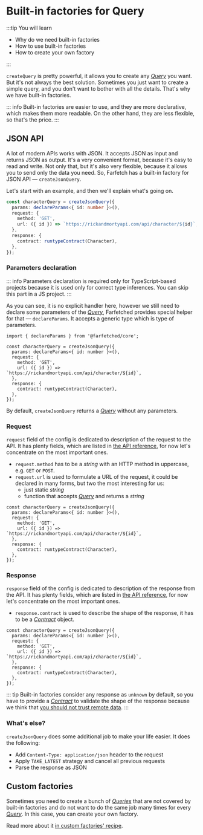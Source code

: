 # Built-in factories for Query

:::tip You will learn

- Why do we need built-in factories
- How to use built-in factories
- How to create your own factory

:::

`createQuery` is pretty powerful, it allows you to create any [_Query_](/api/primitives/query) you want. But it's not always the best solution. Sometimes you just want to create a simple query, and you don't want to bother with all the details. That's why we have built-in factories.

::: info
Built-in factories are easier to use, and they are more declarative, which makes them more readable. On the other hand, they are less flexible, so that's the price.
:::

## JSON API

A lot of modern APIs works with JSON. It accepts JSON as input and returns JSON as output. It's a very convenient format, because it's easy to read and write. Not only that, but it's also very flexible, because it allows you to send only the data you need. So, Farfetch has a built-in factory for JSON API — `createJsonQuery`.

Let's start with an example, and then we'll explain what's going on.

```ts
const characterQuery = createJsonQuery({
  params: declareParams<{ id: number }>(),
  request: {
    method: 'GET',
    url: ({ id }) => `https://rickandmortyapi.com/api/character/${id}`,
  },
  response: {
    contract: runtypeContract(Character),
  },
});
```

### Parameters declaration

::: info
Parameters declaration is required only for TypeScript-based projects because it is used only for correct type inferences. You can skip this part in a JS project.
:::

As you can see, it is no explicit handler here, however we still need to declare some parameters of the [_Query_](/api/primitives/query), Farfetched provides special helper for that — `declareParams`. It accepts a generic type which is type of parameters.

```ts{4}
import { declareParams } from '@farfetched/core';

const characterQuery = createJsonQuery({
  params: declareParams<{ id: number }>(),
  request: {
    method: 'GET',
    url: ({ id }) => `https://rickandmortyapi.com/api/character/${id}`,
  },
  response: {
    contract: runtypeContract(Character),
  },
});
```

By default, `createJsonQuery` returns a [_Query_](/api/primitives/query) without any parameters.

### Request

`request` field of the config is dedicated to description of the request to the API. It has plenty fields, which are listed in [the API reference](/api/factories/create_json_query), for now let's concentrate on the most important ones.

- `request.method` has to be a _string_ with an HTTP method in uppercase, e.g. `GET` or `POST`.
- `request.url` is used to formulate a URL of the request, it could be declared in many forms, but two the most interesting for us:
  - just static _string_
  - function that accepts [_Query_](/api/primitives/query) and returns a _string_

```ts{3-6}
const characterQuery = createJsonQuery({
  params: declareParams<{ id: number }>(),
  request: {
    method: 'GET',
    url: ({ id }) => `https://rickandmortyapi.com/api/character/${id}`,
  },
  response: {
    contract: runtypeContract(Character),
  },
});
```

### Response

`response` field of the config is dedicated to description of the response from the API. It has plenty fields, which are listed in [the API reference](/api/factories/create_json_query), for now let's concentrate on the most important ones.

- `response.contract` is used to describe the shape of the response, it has to be a [_Contract_](/api/primitives/contract) object.

```ts{7-9}
const characterQuery = createJsonQuery({
  params: declareParams<{ id: number }>(),
  request: {
    method: 'GET',
    url: ({ id }) => `https://rickandmortyapi.com/api/character/${id}`,
  },
  response: {
    contract: runtypeContract(Character),
  },
});
```

::: tip
Built-in factories consider any response as `unknown` by default, so you have to provide a [_Contract_](/api/primitives/contract) to validate the shape of the response because we think that [you should not trust remote data](/statements/never_trust).
:::

### What's else?

`createJsonQuery` does some additional job to make your life easier. It does the following:

- Add `Content-Type: application/json` header to the request
- Apply `TAKE_LATEST` strategy and cancel all previous requests
- Parse the response as JSON

## Custom factories

Sometimes you need to create a bunch of [_Queries_](/api/primitives/query) that are not covered by built-in factories and do not want to do the same job many times for every [_Query_](/api/primitives/query). In this case, you can create your own factory.

Read more about it [in custom factories' recipe](/recipes/custom_query).
